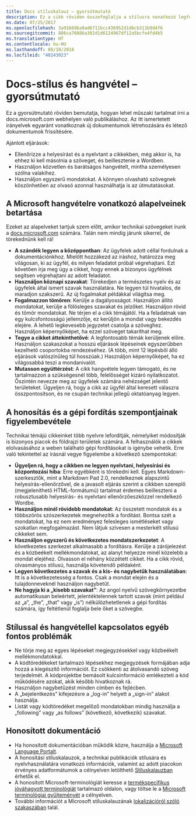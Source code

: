 ```yaml
---
title: Docs stíluskalauz – gyorsútmutató
description: Ez a cikk röviden összefoglalja a stílusra vonatkozó legfontosabb megfontolásokat a docs.microsoft.com-on való közreműködés megkezdéséhez.
ms.date: 07/25/2017
ms.openlocfilehash: 3a91669ba9ad6711bcc436952d1d6cb311b9d4f6
ms.sourcegitcommit: 886ca76086a302d1d6124967df12a5bcfe4fd4b5
ms.translationtype: HT
ms.contentlocale: hu-HU
ms.lasthandoff: 08/10/2018
ms.locfileid: "40243023"
---
```

# <a name="docs-style-and-voice-quick-start"></a>Docs-stílus és hangvétel – gyorsútmutató

Ez a gyorsútmutató röviden bemutatja, hogyan lehet műszaki tartalmat írni a docs.microsoft.com webhelyen való publikáláshoz. Az itt ismertetett irányelvek egyaránt vonatkoznak új dokumentumok létrehozására és létező dokumentumok frissítésére.

Ajánlott eljárások:

- Ellenőrizze a helyesírást és a nyelvtant a cikkekben, még akkor is, ha ehhez ki kell másolnia a szöveget, és beillesztenie a Wordben.
- Használjon közvetlen és barátságos hangvételt, mintha személyesen szólna valakihez.
- Használjon egyszerű mondatokat. A könnyen olvasható szövegnek köszönhetően az olvasó azonnal használhatja is az útmutatásokat.

## <a name="use-the-microsoft-voice-principles"></a>A Microsoft hangvételre vonatkozó alapelveinek betartása

Ezeket az alapelveket tartjuk szem előtt, amikor technikai szövegeket írunk a [docs.microsoft.com](https://docs.microsoft.com) számára. Talán nem mindig járunk sikerrel, de törekednünk kell rá!

- **A szándék legyen a középpontban**: Az ügyfelek adott céllal fordulnak a dokumentációnkhoz. Mielőtt hozzákezd az íráshoz, határozza meg világosan, ki az ügyfél, és milyen feladatot próbál végrehajtani. Ezt követően írja meg úgy a cikket, hogy ennek a bizonyos ügyfélnek segítsen végrehajtani az adott feladatot.
- **Használjon köznapi szavakat**: Törekedjen a természetes nyelv és az ügyfelek által ismert szavak használatára. Ne legyen túl hivatalos, de maradjon szakszerű. Az új fogalmakat példákkal világítsa meg.
- **Fogalmazzon tömören**: Kerülje a dagályosságot. Használjon állító mondatokat, kerülje a fölösleges szavakat és jelzőket. Használjon rövid és tömör mondatokat. Ne térjen el a cikk témájától. Ha a feladatnak van egy kulcsfontosságú jellemzője, ez kerüljön a mondat vagy bekezdés elejére. A lehető legkevesebb jegyzetet csatolja a szöveghez. Használjon képernyőképet, ha ezzel szöveget takaríthat meg.
- **Tegye a cikket áttekinthetővé**: A legfontosabb témák kerüljenek előre. Használjon szakaszokat a hosszú eljárások lépéseinek egyszerűbben kezelhető csoportokba rendezéséhez. (A több, mint 12 lépésből álló eljárások valószínűleg túl hosszúak.) Használjon képernyőképet, ha ez világosabbá teszi a mondanivalót.
- **Mutasson együttérzést**: A cikk hangvétele legyen támogató, és ne tartalmazzon a szükségesnél több, felelősséget kizáró nyilatkozatot. Őszintén nevezze meg az ügyfelek számára nehézséget jelentő területeket. Ügyeljen rá, hogy a cikk az ügyfél által keresett válaszra összpontosítson, és ne csupán technikai jellegű oktatóanyag legyen.

## <a name="consider-localization-and-machine-translation"></a>A honosítás és a gépi fordítás szempontjainak figyelembevétele

Technikai témájú cikkeinket több nyelvre lefordítják, némelyiket módosítják is bizonyos piacok és földrajzi területek számára. A felhasználók a cikkek elolvasásához a weben található gépi fordításokat is igénybe vehetik. Erre való tekintettel az írásnál vegye figyelembe a következő szempontokat:

- **Ügyeljen rá, hogy a cikkben ne legyen nyelvtani, helyesírási és központozási hiba**: Erre egyébként is törekedni kell. Egyes Markdown-szerkesztők, mint a Markdown Pad 2.0, rendelkeznek alapszintű helyesírás-ellenőrzővel, de a javasolt eljárás szerint a cikkben szereplő (megjeleníthető HTML-formátumú) tartalmat érdemes beilleszteni a robusztusabb helyesírás- és nyelvtani ellenőrzőeszközzel rendelkező Wordbe.
- **Használjon minél rövidebb mondatokat**: Az összetett mondatok és a többszörös szószerkezetek megnehezítik a fordítást. Bontsa szét a mondatokat, ha ez nem eredményez felesleges ismétléseket vagy szokatlan megfogalmazást. Nem látjuk szívesen a mesterkélt stílusú cikkeket sem.
- **Használjon egyszerű és következetes mondatszerkezetet**: A következetes szerkezet alkalmasabb a fordításra. Kerülje a zárójelezést és a közbeékelt mellékmondatokat, az alanyt helyezze minél közelebb a mondat elejéhez. Olvasson el néhány közzétett cikket. Ha a cikk rövid, olvasmányos stílusú, használja követendő példaként.
- **Legyen következetes a szavak és a kis- és nagybetűk használatában**: Itt is a következetesség a fontos. Csak a mondat elején és a tulajdonneveknél használjon nagybetűt.
- **Ne hagyja ki a „kisebb szavakat”**: Az angol nyelvű szövegkörnyezetbe automatikusan beleértett, jelentéktelennek tartott szavak (mint például az „a”, „the”, „that” vagy „is”) nélkülözhetetlenek a gépi fordítás számára, így feltétlenül foglalja bele őket a szövegbe.

## <a name="other-style-and-voice-issues-to-watch-for"></a>Stílussal és hangvétellel kapcsolatos egyéb fontos problémák

- Ne törje meg az egyes lépéseket megjegyzésekkel vagy közbeékelt mellékmondatokkal.
- A kódtöredékeket tartalmazó lépésekhez megjegyzések formájában adja hozzá a kiegészítő információt. Ez csökkenti az átolvasandó szöveg terjedelmét. A kódprojektbe bemásolt kulcsinformáció emlékezteti a kód működésére azokat, akik később hivatkoznak rá.
- Használjon nagybetűzést minden címben és fejlécben.
- A „bejelentkezés” kifejezésre a „log-in” helyett a „sign-in” alakot használja.
- Listát vagy kódtöredéket megelőző mondatokban mindig használja a „following” vagy „as follows” (következő, következik) szavakat.

## <a name="localized-documentation"></a>Honosított dokumentáció

- Ha honosított dokumentációban működik közre, használja a [Microsoft Language Portalt](https://www.microsoft.com/Language/Default.aspx).
- A honosítási stíluskalauzok, a technikai publikációk stílusára és nyelvhasználatára vonatkozó információk, valamint az adott piacokon érvényes adatformátumok a célnyelven letölthető [Stíluskalauzban](https://www.microsoft.com/Language/StyleGuides) érhetők el.
- A honosított Microsoft-terminológiát keresse a [termékspecifikus jóváhagyott terminológiát](https://www.microsoft.com/Language/Default.aspx) tartalmazó oldalon, vagy töltse le a [Microsoft terminológiai gyűjteményét](https://www.microsoft.com/Language/Terminology.aspx) a célnyelven.
- További információt a Microsoft stíluskalauzának [lokalizációról szóló szakaszában](https://docs.microsoft.com/style-guide/global-communications/) talál.
